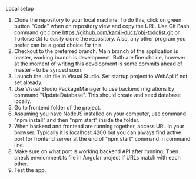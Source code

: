 Local setup

1. Clone the repository to your local machine. To do this, click on green button "Code" when on repository view and copy the URL. 
   Use Git Bash command git clone https://github.com/kamil-ducz/obj-todolist.git or Tortoise Git to easily clone the repository. 
   Also, any other program you prefer can be a good choice for this.
2. Checkout to the preferred branch. Main branch of the application is master, working branch is development. Both are fine choice, however at the moment of writing this development is some commits ahead of master - to be synced soon.
3. Launch the .sln file in Visual Studio. Set startup project to WebApi if not set already.
4. Use Visual Studio PackageManager to use backend migrations by command "UpdateDatabase". This should create and seed database locally.
5. Go to frontend folder of the project.
6. Assuming you have NodeJS installed on your computer, use command "npm install" and then "npm start" inside the folder.
7. When backend and frontend are running together, access URL in your browser. Typically it is localhost:4200 but you can always find active port for frontend server at the end of "npm start" command in command line.
8. Make sure on what port is working backend API after running. Then check envrionment.ts file in Angular project if URLs match with each other.
9. Test the app.
